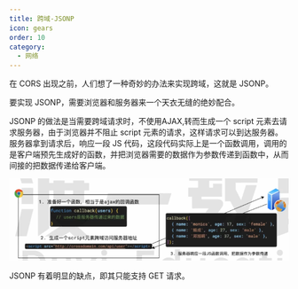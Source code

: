 ```yaml
---
title: 跨域-JSONP
icon: gears
order: 10
category:
  - 网络
---
```


在 CORS 出现之前，人们想了一种奇妙的办法来实现跨域，这就是 JSONP。

要实现 JSONP，需要浏览器和服务器来一个天衣无缝的绝妙配合。

JSONP 的做法是当需要跨域请求时，不使用AJAX,转而生成一个 script 元素去请求服务器，由于浏览器并不阻止 script 元素的请求，这样请求可以到达服务器。服务器拿到请求后，响应一段 JS 代码，这段代码实际上是一个函数调用，调用的是客户端预先生成好的函数，并把浏览器需要的数据作为参数传递到函数中，从而间接的把数据传递给客户端。

![]( ../../../../src/.vuepress/public/assets/images/moreThanCode/network/crossDomain/image-20240226211907395.png)

 JSONP 有着明显的缺点，即其只能支持 GET 请求。